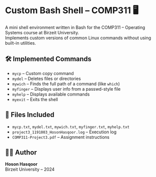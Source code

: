# Custom Bash Shell – COMP311 🖥️

A mini shell environment written in Bash for the COMP311 – Operating Systems course at Birzeit University.  
Implements custom versions of common Linux commands without using built-in utilities.

## 🛠 Implemented Commands

- `mycp` – Custom copy command
- `mydel` – Deletes files or directories
- `mywich` – Finds the full path of a command (like `which`)
- `myfinger` – Displays user info from a passwd-style file
- `myhelp` – Displays available commands
- `myexit` – Exits the shell

## 📁 Files Included

- `mycp.txt`, `mydel.txt`, `mywich.txt`, `myfinger.txt`, `myhelp.txt`  
- `project3_1191003_HosonHasqoor.log` – Execution log  
- `COMP311-Project3.pdf` – Assignment instructions

## 👨‍💻 Author

**Hoson Hasqoor**  
Birzeit University – 2024  
